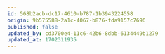 ```yaml
---
id: 568b2acb-dc17-4610-b787-1b3943224558
origin: 9b575588-2a1c-4067-b876-fda9157c7696
published: false
updated_by: cd3700e4-11c6-42b6-8dbb-6134449b1279
updated_at: 1702311935
---
```

